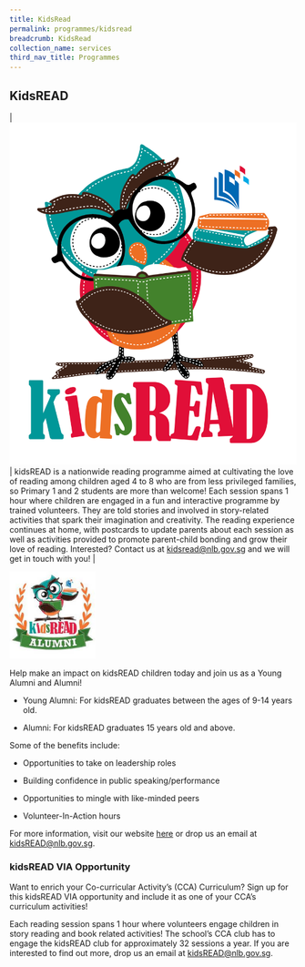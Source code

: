 ```yaml
---
title: KidsRead
permalink: programmes/kidsread
breadcrumb: KidsRead
collection_name: services
third_nav_title: Programmes
---
```


## **KidsREAD**

| ![KidsRead Logo](/images/kidsread/KidsREAD_logo_modified.png) | kidsREAD is a nationwide reading programme aimed at cultivating the love of reading among children aged 4 to 8 who are from less privileged families, so Primary 1 and 2 students are more than welcome! Each session spans 1 hour where children are engaged in a fun and interactive programme by trained volunteers. They are told stories and involved in story-related activities that spark their imagination and creativity.
The reading experience continues at home, with postcards to update parents about each session as well as activities provided to promote parent-child bonding and grow their love of reading.
Interested? Contact us at [kidsread@nlb.gov.sg](mailto:kidsread@nlb.gov.sg) and we will get in touch with you! |

<img src="/images/kidsread/kidsREAD_alumni.jpg" style="width: 30%;">

Help make an impact on kidsREAD children today and join us as a Young Alumni and Alumni!

* Young Alumni: For kidsREAD graduates between the ages of 9-14 years old.

*  Alumni: For kidsREAD graduates 15 years old and above.

Some of the benefits include:

* Opportunities to take on leadership roles

* Building confidence in public speaking/performance

* Opportunities to mingle with like-minded peers

* Volunteer-In-Action hours

For more information, visit our website [here](https://go.gov.sg/nlb-kidsreadalumni) or drop us an email at [kidsREAD@nlb.gov.sg](mailto:kidsREAD@nlb.gov.sg).

### **kidsREAD VIA Opportunity**

Want to enrich your Co-curricular Activity’s (CCA) Curriculum? Sign up for this kidsREAD VIA opportunity and include it as one of your CCA’s curriculum activities!

Each reading session spans 1 hour where volunteers engage children in story reading and book related activities! The school’s CCA club has to engage the kidsREAD club for approximately 32 sessions a year. If you are interested to find out more, drop us an email at [kidsREAD@nlb.gov.sg](mailto:kidsREAD@nlb.gov.sg).